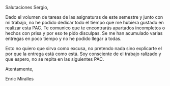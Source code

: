 Salutaciones Sergio,

Dado el volumen de tareas de las asignaturas de este semestre y junto con mi trabajo, no he podido dedicar todo el tiempo que me hubiera gustado en realizar esta PAC. Te comunico que te encontrarás apartados incompletos o hechos con prisa y por eso te pido disculpas. Se me han acumulado varias entregas en poco tiempo y no he podido llegar a todas. 

Esto no quiero que sirva como excusa, no pretendo nada sino explicarte el por que la entrega está como está. Soy consciente de el trabajo ralizado y que espero, no se repita en las siguientes PAC. 

Atentamente,

Enric Miralles